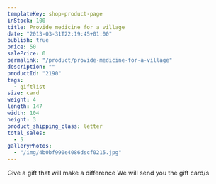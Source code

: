 ```yaml
---
templateKey: shop-product-page
inStock: 100
title: Provide medicine for a village
date: "2013-03-31T22:19:45+01:00"
publish: true
price: 50
salePrice: 0
permalink: "/product/provide-medicine-for-a-village"
description: ""
productId: "2190"
tags:
  - giftlist
size: card
weight: 4
length: 147
width: 104
height: 3
product_shipping_class: letter
total_sales:
  - 5
galleryPhotos:
  - "/img/4b0bf990e4086dscf0215.jpg"
---
```


Give a gift that will make a difference We will send you the gift card/s
